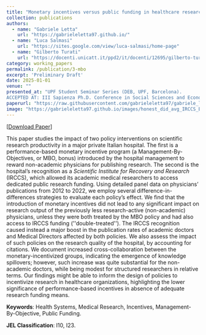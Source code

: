 ```yaml
---
title: "Monetary incentives versus public funding in healthcare research: what matters the most?"
collection: publications
authors:
  - name: "Gabriele Letta"
    url: "https://gabrieleletta97.github.io/"
  - name: "Luca Salmasi"
    url: "https://sites.google.com/view/luca-salmasi/home-page"
  - name: "Gilberto Turati"
    url: "https://docenti.unicatt.it/ppd2/it/docenti/12695/gilberto-turati/profilo"
category: working_papers
permalink: /publication/3-mbo
excerpt: 'Preliminary Draft'
date: 2025-01-01
venue: ""
presented_at: "UPF Student Seminar Series (DEB, UPF, Barcelona).
ACCEPTED AT: III Sapienza Ph.D. Conference in Social Sciences and Economics (DISSE, Sapienza, Rome), APHEC 4th Workshop (DEBS, UniGe, Genoa), Workshop on IPR, Science and Innovation (DEP, Unicatt, Milan), XXXVII SIEP 2025 (UniNa, Naples), XX TEPP 2025 (INRAE, Rennes)"
paperurl: "https://raw.githubusercontent.com/gabrieleletta97/gabriele_letta.github.io/master/files/MBO_vs_IRCCS_Letta_Salmasi_Turati.pdf"
image: "https://gabrieleletta97.github.io/images/honest_did_avg_IRCCS_BV.png"  # Path to your image
---
```

[[Download Paper](https://raw.githubusercontent.com/gabrieleletta97/gabriele_letta.github.io/master/files/MBO_vs_IRCCS_Letta_Salmasi_Turati.pdf)]

This paper studies the impact of two policy interventions on scientific research productivity in a major private Italian hospital. The first is a performance-based monetary incentive program (a Management-By-Objectives, or MBO, bonus) introduced by the hospital management to reward non-academic physicians for publishing research. The second is the hospital’s recognition as a *Scientific Institute for Recovery and Research* (IRCCS), which allowed its academic medical researchers to access dedicated public research funding. Using detailed panel data on physicians’ publications from 2012 to 2022, we employ several difference-in-differences strategies to evaluate each policy’s effect. We find that the introduction of monetary incentives did not lead to any significant impact on research output of the previously less research-active (non-academic) physicians, unless they were both treated by the MBO policy and had also access to IRCCS funding (''double-treated''). The IRCCS recognition caused instead a major boost in the publication rates of academic doctors and Medical Directors affected by both policies. We also assess the impact of such policies on the research quality of the hospital, by accounting for citations. We document increased cross-collaboration between the monetary-incentivized groups, indicating the emergence of knowledge spillovers; however, such increase was quite substantial for the non-academic doctors, while being modest for structured researchers in relative terms. Our findings might be able to inform the design of policies to incentivize research in healthcare organizations, highlighting the lower significance of performance-based incentives in absence of adequate research funding means.

**Keywords**: Health Systems, Medical Research, Incentives, Management-By-Objective, Public Funding.

**JEL Classification**: I10, I23.

